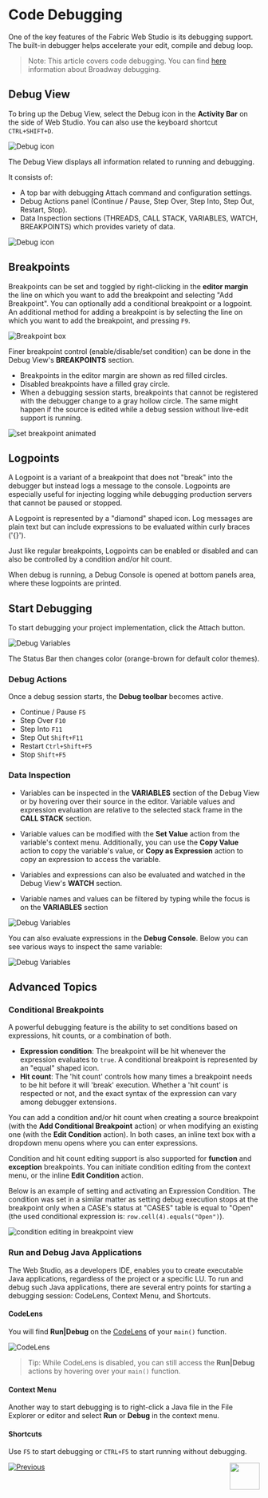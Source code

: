 <web>

# Code Debugging

One of the key features of the Fabric Web Studio is its debugging support. The built-in debugger helps accelerate your edit, compile and debug loop.

> Note: This article covers code debugging. You can find [here](/articles/19_Broadway/25_broadway_flow_window_run_and_debug_flow.md) information about Broadway debugging.



## Debug View

To bring up the Debug View, select the Debug icon in the **Activity Bar** on the side of Web Studio. You can also use the keyboard shortcut `CTRL+SHIFT+D`.

![Debug icon](images/web/24_1_debug_sidebar_view.png)

The Debug View displays all information related to running and debugging. 

It consists of:

* A top bar with debugging Attach command and configuration settings.
* Debug Actions panel (Continue / Pause, Step Over, Step Into, Step Out, Restart, Stop).
* Data Inspection sections (THREADS, CALL STACK, VARIABLES, WATCH, BREAKPOINTS) which provides variety of data. 



![Debug icon](images/web/24_2_debug_view_dark.png)



## Breakpoints

Breakpoints can be set and toggled by right-clicking in the **editor margin** the line on which you want to add the breakpoint and selecting "Add Breakpoint". You can optionally add a conditional breakpoint or a logpoint. An additional method for adding a breakpoint is by selecting the line on which you want to add the breakpoint, and pressing `F9`. 

![Breakpoint box](images/web/breakpoint_box.png)  

Finer breakpoint control (enable/disable/set condition) can be done in the Debug View's **BREAKPOINTS** section.

* Breakpoints in the editor margin are shown as red filled circles.
* Disabled breakpoints have a filled gray circle.
* When a debugging session starts, breakpoints that cannot be registered with the debugger change to a gray hollow circle. The same might happen if the source is edited while a debug session without live-edit support is running.



![set breakpoint animated](images/web/24_3_set_breakpoint_2.gif)



## Logpoints

A Logpoint is a variant of a breakpoint that does not "break" into the debugger but instead logs a message to the console. Logpoints are especially useful for injecting logging while debugging production servers that cannot be paused or stopped.

A Logpoint is represented by a "diamond" shaped icon. Log messages are plain text but can include expressions to be evaluated within curly braces ('{}').

Just like regular breakpoints, Logpoints can be enabled or disabled and can also be controlled by a condition and/or hit count.

When debug is running, a Debug Console is opened at bottom panels area, where these logpoints are printed.



## Start Debugging

To start debugging your project implementation, click the Attach button.

![Debug Variables](images/web/24_7_attach_act.png)

The Status Bar then changes color (orange-brown for default color themes).

### Debug Actions

Once a debug session starts, the **Debug toolbar** becomes active.

- Continue / Pause `F5`
- Step Over `F10`
- Step Into `F11`
- Step Out `Shift+F11`
- Restart `Ctrl+Shift+F5`
- Stop `Shift+F5`

### Data Inspection

- Variables can be inspected in the **VARIABLES** section of the Debug View or by hovering over their source in the editor. Variable values and expression evaluation are relative to the selected stack frame in the **CALL STACK** section.

- Variable values can be modified with the **Set Value** action from the variable's context menu. Additionally, you can use the **Copy Value** action to copy the variable's value, or **Copy as Expression** action to copy an expression to access the variable.

- Variables and expressions can also be evaluated and watched in the Debug View's **WATCH** section. 

- Variable names and values can be filtered by typing while the focus is on the **VARIABLES** section




![Debug Variables](images/web/24_4_data_inspection.png)



You can also evaluate expressions in the **Debug Console**. Below you can see various ways to inspect the same variable:

![Debug Variables](images/web/24_8_eval.jpg)



## Advanced Topics

### Conditional Breakpoints

A powerful debugging feature is the ability to set conditions based on expressions, hit counts, or a combination of both.

- **Expression condition**: The breakpoint will be hit whenever the expression evaluates to `true`. A conditional breakpoint is represented by an "equal" shaped icon. 
- **Hit count**: The 'hit count' controls how many times a breakpoint needs to be hit before it will 'break' execution. Whether a 'hit count' is respected or not, and the exact syntax of the expression can vary among debugger extensions.

You can add a condition and/or hit count when creating a source breakpoint (with the **Add Conditional Breakpoint** action) or when modifying an existing one (with the **Edit Condition** action). In both cases, an inline text box with a dropdown menu opens where you can enter expressions.

Condition and hit count editing support is also supported for **function** and **exception** breakpoints.
You can initiate condition editing from the context menu, or the inline **Edit Condition** action.

Below is an example of setting and activating an Expression Condition. The condition was set in a similar matter as setting debug execution stops at the breakpoint only when a CASE's status at "CASES" table is equal to "Open" (the used conditional expression is: `row.cell(4).equals("Open")`).

![condition editing in breakpoint view](images/web/24_5_conditional_breakpoint1.gif)



### Run and Debug Java Applications

The Web Studio, as a developers IDE, enables you to create executable Java applications, regardless of the project or a specific LU. To run and debug such Java applications, there are several entry points for starting a debugging session: CodeLens, Context Menu, and Shortcuts.

#### CodeLens

You will find **Run|Debug** on the [CodeLens](/blogs/2017/02/12/code-lens-roundup.md) of your `main()` function.

![CodeLens](images/web/24_6_codelnes.png)

> Tip: While CodeLens is disabled, you can still access the **Run|Debug** actions by hovering over your `main()` function.

#### Context Menu

Another way to start debugging is to right-click a Java file in the File Explorer or editor and select **Run** or **Debug** in the context menu.

#### Shortcuts

Use `F5` to start debugging or `CTRL+F5` to start running without debugging.



[![Previous](/articles/images/Previous.png)](/articles/04_fabric_studio/26_web_basic_editing.md)
[<img align="right" width="60" height="54" src="/articles/images/Next.png">](/articles/04_fabric_studio/23_web_versioncontrol.md)



</web>

